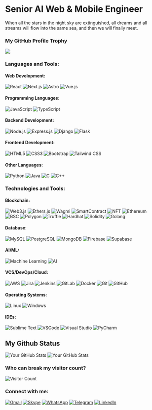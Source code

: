 # Senior AI Web & Mobile Engineer

When all the stars in the night sky are extinguished, all dreams and all streams will flow into the same sea, and then we will finally meet.

### My GitHub Profile Trophy

![](https://github-profile-trophy.vercel.app/?username=MXYH0212&title=MultiLanguage,Commits,Repositories,Stars,Followers)

### Languages and Tools:

#### Web Development:
![React](https://img.shields.io/badge/-React-FF9800?style=flat-square&logo=react)
![Next.js](https://img.shields.io/badge/-Next.js-000000?style=flat-square&logo=next.js)
![Astro](https://img.shields.io/badge/-Astro-FF5D01?style=flat-square&logo=astro)
![Vue.js](https://img.shields.io/badge/-Vue.js-4FC08D?style=flat-square&logo=vue.js)

#### Programming Languages:
![JavaScript](https://img.shields.io/badge/-JavaScript-F7DF1E?style=flat-square&logo=javascript)
![TypeScript](https://img.shields.io/badge/-TypeScript-3178C6?style=flat-square&logo=typescript)

#### Backend Development:
![Node.js](https://img.shields.io/badge/-Node.js-339933?style=flat-square&logo=node.js)
![Express.js](https://img.shields.io/badge/-Express-black?style=flat-square&logo=express)
![Django](https://img.shields.io/badge/-Django-092E20?style=flat-square&logo=django)
![Flask](https://img.shields.io/badge/-Flask-000000?style=flat-square&logo=flask)

#### Frontend Development:
![HTML5](https://img.shields.io/badge/-HTML5-E34F26?style=flat-square&logo=html5)
![CSS3](https://img.shields.io/badge/-CSS3-1572B6?style=flat-square&logo=css3)
![Bootstrap](https://img.shields.io/badge/-Bootstrap-7952B3?style=flat-square&logo=bootstrap)
![Tailwind CSS](https://img.shields.io/badge/-Tailwind_CSS-06B6D4?style=flat-square&logo=tailwind-css)

#### Other Languages:
![Python](https://img.shields.io/badge/-Python-3776AB?style=flat-square&logo=python)
![Java](https://img.shields.io/badge/-Java-007396?style=flat-square&logo=java)
![C](https://img.shields.io/badge/-C-A8B9CC?style=flat-square&logo=c)
![C++](https://img.shields.io/badge/-C++-00599C?style=flat-square&logo=cplusplus)

### Technologies and Tools:

#### Blockchain:
![Web3.js](https://img.shields.io/badge/-Web3.js-F16822?style=flat-square&logo=web3.js)
![Ethers.js](https://img.shields.io/badge/-Ethers.js-3C3C3D?style=flat-square&logo=ethers.js)
![Wagmi](https://img.shields.io/badge/-Wagmi-FFD700?style=flat-square)
![SmartContract](https://img.shields.io/badge/-SmartContract-000000?style=flat-square)
![NFT](https://img.shields.io/badge/-NFT-0D47A1?style=flat-square)
![Ethereum](https://img.shields.io/badge/-Ethereum-3C3C3D?style=flat-square&logo=ethereum)
![BSC](https://img.shields.io/badge/-BSC-F0B90B?style=flat-square)
![Polygon](https://img.shields.io/badge/-Polygon-8247E5?style=flat-square)
![Truffle](https://img.shields.io/badge/-Truffle-FFD700?style=flat-square)
![Hardhat](https://img.shields.io/badge/-Hardhat-FFD700?style=flat-square)
![Solidity](https://img.shields.io/badge/-Solidity-363636?style=flat-square&logo=solidity)
![Golang](https://img.shields.io/badge/-Golang-00ADD8?style=flat-square&logo=go)

#### Database:
![MySQL](https://img.shields.io/badge/-MySQL-4479A1?style=flat-square&logo=mysql)
![PostgreSQL](https://img.shields.io/badge/-PostgreSQL-336791?style=flat-square&logo=postgresql)
![MongoDB](https://img.shields.io/badge/-MongoDB-47A248?style=flat-square&logo=mongodb)
![Firebase](https://img.shields.io/badge/-Firebase-FFCA28?style=flat-square&logo=firebase)
![Supabase](https://img.shields.io/badge/-Supabase-3ECF8E?style=flat-square&logo=supabase)

#### AI/ML:
![Machine Learning](https://img.shields.io/badge/-Machine_Learning-FF6F00?style=flat-square)
![AI](https://img.shields.io/badge/-AI-FFFF00?style=flat-square)

#### VCS/DevOps/Cloud:
![AWS](https://img.shields.io/badge/-AWS-232F3E?style=flat-square&logo=amazon-aws)
![Jira](https://img.shields.io/badge/-Jira-0052CC?style=flat-square&logo=jira)
![Jenkins](https://img.shields.io/badge/-Jenkins-D24939?style=flat-square&logo=jenkins)
![GitLab](https://img.shields.io/badge/-GitLab-FCA121?style=flat-square&logo=gitlab)
![Docker](https://img.shields.io/badge/-Docker-2496ED?style=flat-square&logo=docker)
![Git](https://img.shields.io/badge/-Git-F05032?style=flat-square&logo=git)
![GitHub](https://img.shields.io/badge/-GitHub-181717?style=flat-square&logo=github)

#### Operating Systems:
![Linux](https://img.shields.io/badge/-Linux-FCC624?style=flat-square&logo=linux)
![Windows](https://img.shields.io/badge/-Windows-0078D6?style=flat-square&logo=windows)

#### IDEs:
![Sublime Text](https://img.shields.io/badge/-Sublime_Text-FF9800?style=flat-square&logo=sublime-text)
![VSCode](https://img.shields.io/badge/-VSCode-007ACC?style=flat-square&logo=visual-studio-code)
![Visual Studio](https://img.shields.io/badge/-Visual_Studio-5C2D91?style=flat-square&logo=visual-studio)
![PyCharm](https://img.shields.io/badge/-PyCharm-000000?style=flat-square&logo=pycharm)

## My Github Status
![Your GitHub Stats](https://github-readme-stats.vercel.app/api?username=MXYH0212&show_icons=true&theme=dark)
![Your GitHub Stats](https://github-readme-stats.vercel.app/api/top-langs/?username=MXYH0212&layout=compact&theme=dark)

### Who can break my visitor count?
![Visitor Count](https://visitor-badge.glitch.me/badge?page_id=username.username.badge)

### Connect with me:

[![Gmail](https://img.shields.io/badge/-D14836?style=social&logo=gmail)](mailto:marcosdpeon@gmail.com)
[![Skype](https://img.shields.io/badge/-00AFF0?style=social&logo=skype)](skype:live:.cid.346839a4bf3aa037?chat)
[![WhatsApp](https://img.shields.io/badge/-25D366?style=social&logo=whatsapp)](https://wa.me/14134550647)
[![Telegram](https://img.shields.io/badge/-26A5E4?style=social&logo=telegram)](https://t.me/Sspeedily)
[![LinkedIn](https://img.shields.io/badge/-0077B5?style=social&logo=linkedin)](https://www.linkedin.com/in/marcos-peon-42ab44294/)
